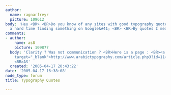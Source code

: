 ```yaml
---
author:
  name: ragnarfreyr
  picture: 109612
body: 'Hey <BR> <BR>Do you know of any sites with good typography quotes. &#40;I have
  a hard time finding something on Google&#41; <BR> <BR>By quotes I mean like: '
comments:
- author:
    name: as8
    picture: 109877
  body: 'Clarity ? Was not communication ? <BR>Here is a page : <BR><a href="http://www.arabictypography.com/article.php3?id=11"
    target="_blank">http://www.arabictypography.com/article.php3?id=11</a> <BR> <BR>Regards,
    <BR>AS'
  created: '2005-04-17 20:43:22'
date: '2005-04-17 16:38:08'
node_type: forum
title: Typography Quotes

---
```

